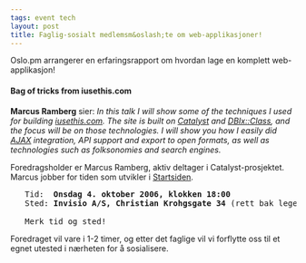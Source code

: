 ```yaml
---
tags: event tech
layout: post
title: Faglig-sosialt medlemsm&oslash;te om web-applikasjoner!
---
```

<p>Oslo.pm arrangerer en erfaringsrapport om hvordan lage en komplett web-applikasjon!</p>

<h4>Bag of tricks from iusethis.com</h4>

<p><strong>Marcus Ramberg</strong> sier:
<em>In this talk I will show some of the techniques I used for building <a href="http://osx.iusethis.com/" title="The iusethis.com website">iusethis.com</a>. The site is built on <a href="http://search.cpan.org/dist/Catalyst/">Catalyst</a> and <a href="http://search.cpan.org/dist/DBIx-Class/">DBIx::Class</a>, and the focus will be on those technologies. I will show you how I easily did <a href="http://www.adaptivepath.com/publications/essays/archives/000385.php">AJAX</a> integration, API support and export to open formats, as well as technologies such as folksonomies and search engines.</em>
</p>

<p>Foredragsholder er Marcus Ramberg, aktiv deltager i Catalyst-prosjektet.
 Marcus jobber for tiden som utvikler i <a href="http://startsiden.no/" title="Hjemmesiden til Startsiden.no">Startsiden</a>.  </p>

<pre>
   Tid:  <strong>Onsdag 4. oktober 2006, klokken 18:00</strong>
   Sted: <strong>Invisio A/S, Christian Krohgsgate 34</strong> (rett bak legevakten, <a href="http://www.kvasir.no/kart/index.c?id=a_168490" title="Link til kart">se kart</a>)

   Merk tid og sted!
</pre>


<p>Foredraget vil vare i 1-2 timer, og etter det faglige vil vi forflytte
 oss til et egnet utested i nærheten for å sosialisere. </p>

<!-- EOF $Source: /home/groupleaders/oslo/.cvsroot/web_docs/arrangementer/2004-12-02-maypole.html,v $ -->
